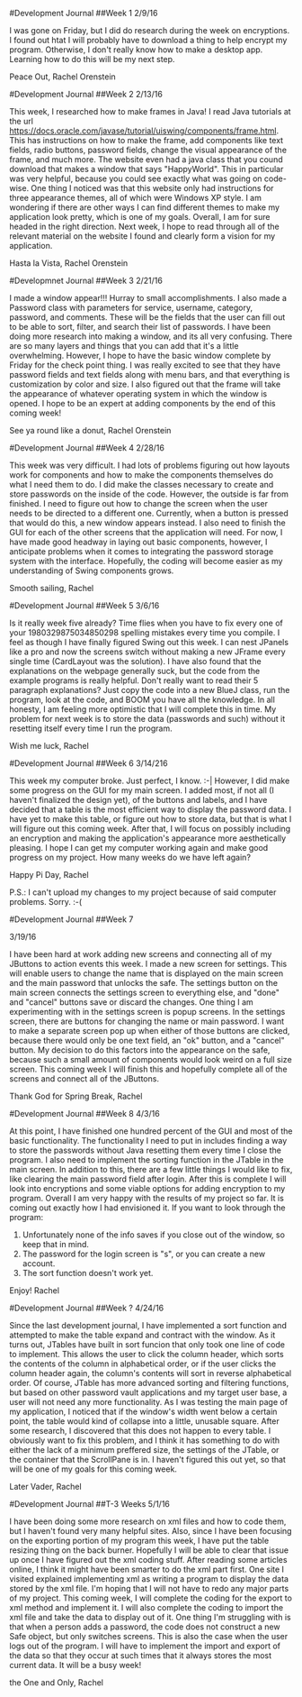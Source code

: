 #Development Journal
##Week 1
2/9/16

I was gone on Friday, but I did do research during the week on encryptions. I found out htat I will probably have to download a thing to help encrypt my program. Otherwise, I don't really know how to make a desktop app. Learning how to do this will be my next step.

Peace Out,
Rachel Orenstein

#Development Journal
##Week 2
2/13/16

This week, I researched how to make frames in Java! I read Java tutorials at the url https://docs.oracle.com/javase/tutorial/uiswing/components/frame.html. This has instructions on how to make the frame, add components like text fields, radio buttons, password fields, change the visual appearance of the frame, and much more. The website even had a java class that you cound download that makes a window that says "HappyWorld". This in particular was very helpful, because you could see exactly what was going on code-wise. One thing I noticed was that this website only had instructions for three appearance themes, all of which were Windows XP style. I am wondering if there are other ways I can find different themes to make my application look pretty, which is one of my goals. Overall, I am for sure headed in the right direction. Next week, I hope to read through all of the relevant material on the website I found and clearly form a vision for my application.

Hasta la Vista,
Rachel Orenstein

#Developmnet Journal
##Week 3
2/21/16

I made a window appear!!! Hurray to small accomplishments. I also made a Password class with parameters for service, username, category, password, and comments. These will be the fields that the user can fill out to be able to sort, filter, and search their list of passwords. I have been doing more research into making a window, and its all very confusing. There are so many layers and things that you can add that it's a little overwhelming. However, I hope to have the basic window complete by Friday for the check point thing. I was really excited to see that they have password fields and text fields along with menu bars, and that everything is customization by color and size. I also figured out that the frame will take the appearance of whatever operating system in which the window is opened. I hope to be an expert at adding components by the end of this coming week!

See ya round like a donut,
Rachel Orenstein

#Development Journal
##Week 4
2/28/16

This week was very difficult. I had lots of problems figuring out how layouts work for components and how to make the components themselves do what I need them to do. I did make the classes necessary to create and store passwords on the inside of the code. However, the outside is far from finished. I need to figure out how to change the screen when the user needs to be directed to a different one. Currently, when a button is pressed that would do this, a new window appears instead. I also need to finish the GUI for each of the other screens that the application will need. For now, I have made good headway in laying out basic components, however, I anticipate problems when it comes to integrating the password storage system with the interface. Hopefully, the coding will become easier as my understanding of Swing components grows.

Smooth sailing,
Rachel

#Development Journal
##Week 5
3/6/16

Is it really week five already? Time flies when you have to fix every one of your 1980329875034850298 spelling mistakes every time you compile.
I feel as though I have finally figured Swing out this week. I can nest JPanels like a pro and now the screens switch without making a new JFrame every single time (CardLayout was the solution). I have also found that the explanations on the webpage generally suck, but the code from the example programs is really helpful. Don't really want to read their 5 paragraph explanations? Just copy the code into a new BlueJ class, run the program, look at the code, and BOOM you have all the knowledge. In all honesty, I am feeling more optimistic that I will complete this in time. My problem for next week is to store the data (passwords and such) without it resetting itself every time I run the program.

Wish me luck,
Rachel

#Development Journal
##Week 6
3/14/216

This week my computer broke. Just perfect, I know. :-| However, I did make some progress on the GUI for my main screen. I added most, if not all (I haven't finalized the design yet), of the buttons and labels, and I have decided that a table is the most efficient way to display the password data. I have yet to make this table, or figure out how to store data, but that is what I will figure out this coming week. After that, I will focus on possibly including an encryption and making the application's appearance more aesthetically pleasing. I hope I can get my computer working again and make good progress on my project.
How many weeks do we have left again?

Happy Pi Day,
Rachel

P.S.: I can't upload my changes to my project because of said computer problems. Sorry. :-(

#Development Journal
##Week 7

3/19/16

I have been hard at work adding new screens and connecting all of my JButtons to action events this week. I made a new screen for settings. This will enable users to change the name that is displayed on the main screen and the main password that unlocks the safe. The settings button on the main screen connects the settings screen to everything else, and "done" and "cancel" buttons save or discard the changes. One thing I am experimenting with in the settings screen is popup screens. In the settings screen, there are buttons for changing the name or main password. I want to make a separate screen pop up when either of those buttons are clicked, because there would only be one text field, an "ok" button, and a "cancel" button. My decision to do this factors into the appearance on the safe, because such a small amount of components would look weird on a full size screen. This coming week I will finish this and hopefully complete all of the screens and connect all of the JButtons.

Thank God for Spring Break,
Rachel

#Development Journal
##Week 8
4/3/16

At this point, I have finished one hundred percent of the GUI and most of the basic functionality. The functionality I need to put in includes finding a way to store the passwords without Java resetting them every time I close the program. I also need to implement the sorting function in the JTable in the main screen. In addition to this, there are a few little things I would like to fix, like clearing the main password field after login. After this is complete I will look into encryptions and some viable options for adding encryption to my program. Overall I am very happy with the results of my project so far. It is coming out exactly how I had envisioned it.
If you want to look through the program:
1. Unfortunately none of the info saves if you close out of the window, so keep that in mind.
2. The password for the login screen is "s", or you can create a new account. 
3. The sort function doesn't work yet.

Enjoy!
Rachel

#Development Journal
##Week ?
4/24/16

Since the last development journal, I have implemented a sort function and attempted to make the table expand and contract with the window. As it turns out, JTables have built in sort funcion that only took one line of code to implement. This allows the user to click the column header, which sorts the contents of the column in alphabetical order, or if the user clicks the column header again, the column's contents will sort in reverse alphabetical order. Of course, JTable has more advanced sorting and filtering functions, but based on other password vault applications and my target user base, a user will not need any more functionality.
As I was testing the main page of my application, I noticed that if the window's width went below a certain point, the table would kind of collapse into a little, unusable square. After some research, I discovered that this does not happen to every table. I obviously want to fix this problem, and I think it has something to do with either the lack of a minimum preffered size, the settings of the JTable, or the container that the ScrollPane is in. I haven't figured this out yet, so that will be one of my goals for this coming week.

Later Vader,
Rachel

#Development Journal
##T-3 Weeks
5/1/16

I have been doing some more research on xml files and how to code them, but I haven't found very many helpful sites. Also, since I have been focusing on the exporting portion of my program this week, I have put the table resizing thing on the back burner. Hopefully I will be able to clear that issue up once I have figured out the xml coding stuff. After reading some articles online, I think it might have been smarter to do the xml part first. One site I visited explained implementing xml as writing a program to display the data stored by the xml file. I'm hoping that I will not have to redo any major parts of my project.
This coming week, I will complete the coding for the export to xml method and implement it. I will also complete the coding to import the xml file and take the data to display out of it. One thing I'm struggling with is that when a person adds a password, the code does not construct a new Safe object, but only switches screens. This is also the case when the user logs out of the program. I will have to implement the import and export of the data so that they occur at such times that it always stores the most current data. It will be a busy week!

the One and Only,
Rachel